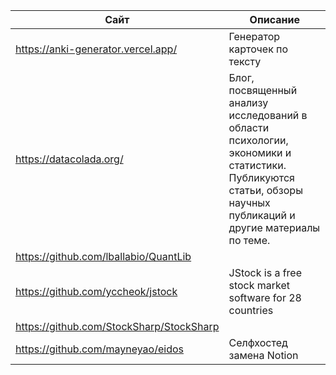 | Сайт           | Описание                                      |
|----------------|-----------------------------------------------|
| https://anki-generator.vercel.app/ | Генератор карточек по тексту |
| https://datacolada.org/ | Блог, посвященный анализу исследований в области психологии, экономики и статистики. Публикуются статьи, обзоры научных публикаций и другие материалы по теме. |
| https://github.com/lballabio/QuantLib | |
| https://github.com/yccheok/jstock | JStock is a free stock market software for 28 countries |
| https://github.com/StockSharp/StockSharp | |
| https://github.com/mayneyao/eidos | Селфхостед замена Notion |